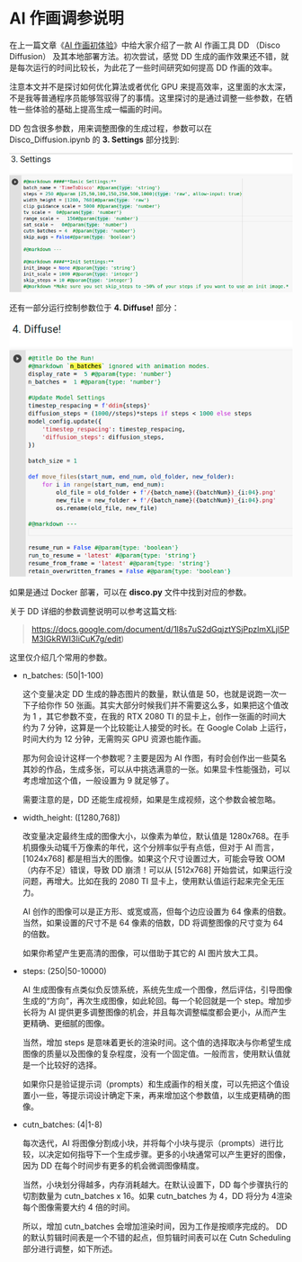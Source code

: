 # AI 作画调参说明

在上一篇文章《[AI 作画初体验](https://mp.weixin.qq.com/s/-oVd2ZnId4BSGC2Q2emQYA)》中给大家介绍了一款 AI 作画工具 DD （Disco Diffusion） 及其本地部署方法。初次尝试，感觉 DD 生成的画作效果还不错，就是每次运行的时间比较长，为此花了一些时间研究如何提高 DD 作画的效率。

注意本文并不是探讨如何优化算法或者优化 GPU 来提高效率，这里面的水太深，不是我等普通程序员能够驾驭得了的事情。这里探讨的是通过调整一些参数，在牺牲一些体验的基础上提高生成一幅画的时间。

DD 包含很多参数，用来调整图像的生成过程，参数可以在 Disco_Diffusion.ipynb 的 **3. Settings** 部分找到:

![](https://raw.githubusercontent.com/mogoweb/mywritings/master/book_wechat/202206/images/ai_art_parameters_01.png)

还有一部分运行控制参数位于 **4. Diffuse!** 部分：

![](https://raw.githubusercontent.com/mogoweb/mywritings/master/book_wechat/202206/images/ai_art_parameters_02.png)

如果是通过 Docker 部署，可以在 **disco.py** 文件中找到对应的参数。

关于 DD 详细的参数调整说明可以参考这篇文档:
> https://docs.google.com/document/d/1l8s7uS2dGqjztYSjPpzlmXLjl5PM3IGkRWI3IiCuK7g/edit)

这里仅介绍几个常用的参数。

* n_batches: (50|1-100) 
  
  这个变量决定 DD 生成的静态图片的数量，默认值是 50，也就是说跑一次一下子给你作 50 张画。其实大部分时候我们并不需要这么多，如果把这个值改为 1 ，其它参数不变，在我的 RTX 2080 TI 的显卡上，创作一张画的时间大约为 7 分钟，这算是一个比较能让人接受的时长。在 Google Colab 上运行，时间大约为 12 分钟，无需购买 GPU 资源也能作画。

  那为何会设计这样一个参数呢？主要是因为 AI 作图，有时会创作出一些莫名其妙的作品，生成多张，可以从中挑选满意的一张。如果显卡性能强劲，可以考虑增加这个值，一般设置为 9 就足够了。

  需要注意的是，DD 还能生成视频，如果是生成视频，这个参数会被忽略。

* width_height: (\[1280,768\])

  改变量决定最终生成的图像大小，以像素为单位，默认值是 1280x768。在手机摄像头动辄千万像素的年代，这个分辨率似乎有点低，但对于 AI 而言，[1024x768] 都是相当大的图像。如果这个尺寸设置过大，可能会导致 OOM（内存不足）错误，导致 DD 崩溃！可以从 [512x768] 开始尝试，如果运行没问题，再增大。比如在我的 2080 TI 显卡上，使用默认值运行起来完全无压力。

  AI 创作的图像可以是正方形、或宽或高，但每个边应设置为 64 像素的倍数。当然，如果设置的尺寸不是 64 像素的倍数，DD 将调整图像的尺寸变为 64 的倍数。

  如果你希望产生更高清的图像，可以借助于其它的 AI 图片放大工具。

* steps: (250|50-10000) 
  
  AI 生成图像有点类似负反馈系统，系统先生成一个图像，然后评估，引导图像生成的“方向”，再次生成图像，如此轮回。每一个轮回就是一个 step。增加步长将为 AI 提供更多调整图像的机会，并且每次调整幅度都会更小，从而产生更精确、更细腻的图像。

  当然，增加 steps 是意味着更长的渲染时间。这个值的选择取决与你希望生成图像的质量以及图像的复杂程度，没有一个固定值。一般而言，使用默认值就是一个比较好的选择。

  如果你只是验证提示词（prompts）和生成画作的相关度，可以先把这个值设置小一些，等提示词设计确定下来，再来增加这个参数值，以生成更精确的图像。

* cutn_batches: (4|1-8) 
  
  每次迭代，AI 将图像分割成小块，并将每个小块与提示（prompts）进行比较，以决定如何指导下一个生成步骤。更多的小块通常可以产生更好的图像，因为 DD 在每个时间步有更多的机会微调图像精度。
 
  当然，小块划分得越多，内存消耗越大。在默认设置下，DD 每个步骤执行的切割数量为 cutn_batches x 16。如果 cutn_batches 为 4，DD 将分为 4渲染每个图像需要大约 4 倍的时间。
 
  所以，增加 cutn_batches 会增加渲染时间，因为工作是按顺序完成的。 DD 的默认剪辑时间表是一个不错的起点，但剪辑时间表可以在 Cutn Scheduling 部分进行调整，如下所述。
